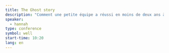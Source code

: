 ```yaml
---
title: The Ghost story
description: "Comment une petite équipe a réussi en moins de deux ans à s'imposer comme un acteur important de la publication en ligne, en toute transparence et en relevant des challenges marketing et techniques."
speaker:
  - hannah
type: conference
symbol: well
start-time: 10:20
lang: en
---
```


